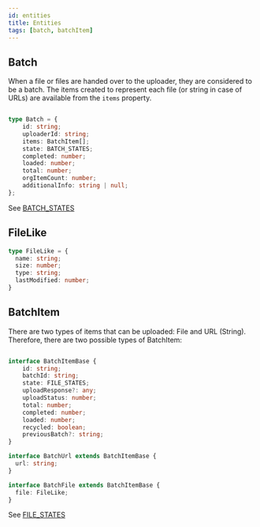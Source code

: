 ```yaml
---
id: entities
title: Entities
tags: [batch, batchItem]
---
```

## Batch

When a file or files are handed over to the uploader, they are considered to be a batch.
The items created to represent each file (or string in case of URLs) are available from the `items` property.

```typescript

type Batch = {
    id: string;
    uploaderId: string;
    items: BatchItem[];
    state: BATCH_STATES;
    completed: number;
    loaded: number;
	total: number;
    orgItemCount: number;
    additionalInfo: string | null;
};
```

See [BATCH_STATES](../constants#batchStates) 

## FileLike

```typescript
type FileLike = {
  name: string;
  size: number;
  type: string;
  lastModified: number;
}
```

## BatchItem 

There are two types of items that can be uploaded: File and URL (String).
Therefore, there are two possible types of BatchItem:

```typescript

interface BatchItemBase {
    id: string;
    batchId: string;
    state: FILE_STATES;
    uploadResponse?: any;
    uploadStatus: number;
	total: number;
	completed: number;
    loaded: number;
    recycled: boolean;
    previousBatch?: string;
}

interface BatchUrl extends BatchItemBase {
  url: string;
}

interface BatchFile extends BatchItemBase {
  file: FileLike;
}

```

See [FILE_STATES](../constants#fileStates) 
